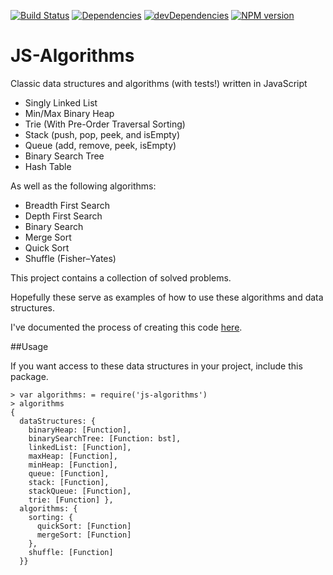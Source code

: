 [![Build Status](https://travis-ci.org/duereg/js-algorithms.svg)](https://travis-ci.org/duereg/js-algorithms)
[![Dependencies](https://david-dm.org/duereg/js-algorithms.svg)](https://david-dm.org/duereg/js-algorithms)
[![devDependencies](https://david-dm.org/duereg/js-algorithms/dev-status.svg)](https://david-dm.org/duereg/js-algorithms#info=devDependencies&view=table)
[![NPM version](https://badge.fury.io/js/js-algorithms.svg)](http://badge.fury.io/js/js-algorithms)

JS-Algorithms
=============

Classic data structures and algorithms (with tests!) written in JavaScript

* Singly Linked List
* Min/Max Binary Heap
* Trie (With Pre-Order Traversal Sorting)
* Stack (push, pop, peek, and isEmpty)
* Queue (add, remove, peek, isEmpty)
* Binary Search Tree
* Hash Table

As well as the following algorithms:

* Breadth First Search
* Depth First Search
* Binary Search
* Merge Sort
* Quick Sort
* Shuffle (Fisher–Yates)

This project contains a collection of solved problems.

Hopefully these serve as examples of how to use these algorithms and data structures.

I've documented the process of creating this code [here](http://blog.mattblair.co).

##Usage

If you want access to these data structures in your project, include this package.

```shell
> var algorithms: = require('js-algorithms')
> algorithms
{
  dataStructures: {
    binaryHeap: [Function],
    binarySearchTree: [Function: bst],
    linkedList: [Function],
    maxHeap: [Function],
    minHeap: [Function],
    queue: [Function],
    stack: [Function],
    stackQueue: [Function],
    trie: [Function] },
  algorithms: {
    sorting: {
      quickSort: [Function]
      mergeSort: [Function]
    },
    shuffle: [Function]
  }}
```


